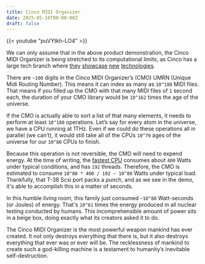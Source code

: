 ```yaml
---
title: Cinco MIDI Organizer
date: 2025-05-16T00:00:00Z
draft: false
---
```

{{< youtube "puVYtkh-LO4" >}}

We can only assume that in the above product demonstration, the Cinco MIDI Organizer is being stretched to its computational limits, as Cinco has a large tech branch where [they](https://www.youtube.com/watch?v=a8K6QUPmv8Q) [showcase](https://www.youtube.com/watch?v=XEW5b5ZtaV0) [new](https://www.youtube.com/watch?v=R-o7YG3x0DI) [technologies](https://www.youtube.com/watch?v=x9S2ciB-6jc).

There are `~180` digits in the Cinco MIDI Organizer’s (CMO) UMRN (Unique Midi Routing Number). This means it can index as many as `10^180` MIDI files. That means if you filled up the CMO with that many MIDI files of `1` second each, the duration of your CMO library would be `10^162` times the age of the universe.

If the CMO is actually able to sort a list of that many elements, it needs to perform at least `10^180` operations. Let’s say for every atom in the universe, we have a CPU running at 1THz. Even if we could do these operations all in parallel (we can’t), it would still take all of the CPUs `10^70` ages of the universe for our `10^80` CPUs to finish.

Because this operation is not reversible, the CMO will need to expend energy. At the time of writing, the [fastest CPU](https://www.cpubenchmark.net/cpu.php?cpu=AMD+EPYC+9655P&id=6354) consumes about `400` Watts under typical conditions, and has `192` threads. Therefore, the CMO is estimated to consume `10^80 * 400 / 192 ~ 10^80` Watts under typical load. Thankfully, that T-38 Scsi port packs a punch, and as we see in the demo, it's able to accomplish this in a matter of seconds.

In this humble living room, this family just consumed `~10^80` Watt-seconds (or Joules) of energy. That's `10^61` times the energy produced in all nuclear testing conducted by humans. This incomprehensible amount of power sits in a beige box, doing exactly what its creators asked it to do.

The Cinco MIDI Organizer is the most powerful weapon mankind has ever created. It not only destroys everything that there is, but it also destroys everything that ever was or ever will be. The recklessness of mankind to create such a god-killing machine is a testament to humanity’s inevitable self-destruction.